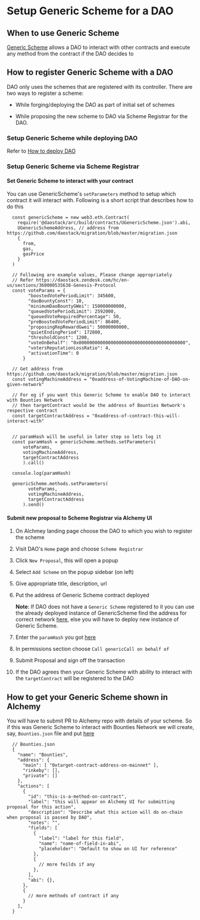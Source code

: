 # Setup Generic Scheme for a DAO

## When to use Generic Scheme
[Generic Scheme](https://github.com/daostack/arc/blob/master/contracts/schemes/GenericScheme.sol) allows a DAO to interact with other contracts and execute any method from the contract if the DAO decides to

## How to register Generic Scheme with a DAO

DAO only uses the schemes that are registered with its controller. There are two ways to register a scheme:

  - While forging/deploying the DAO as part of initial set of schemes

  - While proposing the new scheme to DAO via Scheme Registrar for the DAO.
    
### Setup Generic Scheme while deploying DAO

  Refer to [How to deploy DAO](../deployDAO)
  
### Setup Generic Scheme via Scheme Registrar

#### Set Generic Scheme to interact with your contract

You can use GenericScheme's `setParameters` method to setup which contract it will interact with.
Following is a short script that describes how to do this

```
  const genericScheme = new web3.eth.Contract(
    require('@daostack/arc/build/contracts/UGenericScheme.json').abi,
    UGenericSchemeAddress, // address from https://github.com/daostack/migration/blob/master/migration.json
    {
      from,
      gas,
      gasPrice
    }
  )

  // Following are example values, Please change appropriately
  // Refer https://daostack.zendesk.com/hc/en-us/sections/360000535638-Genesis-Protocol
  const voteParams = {
        "boostedVotePeriodLimit": 345600,
        "daoBountyConst": 10,
        "minimumDaoBountyGWei": 150000000000,
        "queuedVotePeriodLimit": 2592000,
        "queuedVoteRequiredPercentage": 50,
        "preBoostedVotePeriodLimit": 86400,
        "proposingRepRewardGwei": 50000000000,
        "quietEndingPeriod": 172800,
        "thresholdConst": 1200,
        "voteOnBehalf": "0x0000000000000000000000000000000000000000",
        "votersReputationLossRatio": 4,
        "activationTime": 0
      }

  // Get address from https://github.com/daostack/migration/blob/master/migration.json
  const votingMachineAddress = "0xaddress-of-VotingMachine-of-DAO-on-given-network"

  // For eg if you want this Generic Scheme to enable DAO to interact with Bounties Network
  // then targetContract would be the address of Bounties Network's respective contract
  const targetContractAddress = "0xaddress-of-contract-this-will-interact-with"


  // paramHash will be useful in later step so lets log it
  const paramHash = genericScheme.methods.setParameters(
      voteParams,
      votingMachineAddress,
      targetContractAddress
      ).call()

  console.log(paramHash)

  genericScheme.methods.setParameters(
        voteParams,
        votingMachineAddress,
        targetContractAddress
      ).send()
```


#### Submit new proposal to Scheme Registrar via Alchemy UI

  1. On Alchmey landing page choose the DAO to which you wish to register the scheme
  2. Visit DAO's `Home` page and choose `Scheme Registrar`
  3. Click `New Proposal`, this will open a popup
  4. Select `Add Scheme` on the popup sidebar (on left)
  5. Give appropriate title, description, url
  6. Put the address of Generic Scheme contract deployed

      **Note**: If DAO does not have a `Generic Scheme` registered to it you can use the already deployed instance of GenericScheme find the address for correct network [here](https://github.com/daostack/migration/blob/master/migration.json), else you will have to deploy new instance of Generic Scheme.

  7. Enter the `paramHash` you got [here](#set-generic-scheme-to-interact-with-your-contract)
  8. In permissions section choose `Call genericCall on behalf of`
  9. Submit Proposal and sign off the transaction
  10. If the DAO agrees then your Generic Scheme with ability to interact with the `targetContract` will be registered to the DAO

## How to get your Generic Scheme shown in Alchemy

You will have to submit PR to Alchemy repo with details of your scheme. So if this was Generic Scheme to interact with Bounties Network we will create, say, `Bounties.json` file and put [here](https://github.com/daostack/alchemy/tree/dev/src/genericSchemeRegistry/schemes)

```
  // Bounties.json
  {
    "name": "Bounties",
    "address": {
      "main": [ "0xtarget-contract-address-on-mainnet" ],
      "rinkeby": [],
      "private": []
    },
    "actions": [
      {
        "id": "this-is-a-method-on-contract",
        "label": "this will appear on Alchemy UI for submitting proposal for this action",
        "description": "Describe what this action will do on-chain when proposal is passed by DAO",
        "notes": "",
        "fields": [
          {
            "label": "label for this field",
            "name": "name-of-field-in-abi",
            "placeholder": "Default to show on UI for reference"
          },
          {
            // more feilds if any
          },
        ],
        "abi": {},
      },
      {
        // more methods of contract if any
      }
    ],
  }
```
